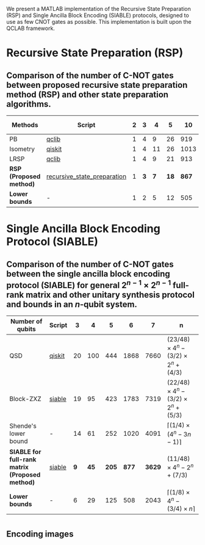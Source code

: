 We present a MATLAB implementation of the Recursive State Preparation (RSP) and Single Ancilla Block Encoding (SIABLE) protocols, designed to use as few CNOT gates as possible. This implementation is built upon the QCLAB framework.


# Recursive State Preparation (RSP)

## Comparison of the number of C-NOT gates between proposed recursive state preparation method (RSP) and other state preparation algorithms. 

| Methods | Script | 2 | 3 | 4 | 5 | 10 | 15 | Leading constant |
| --- | --- | --- | --- | --- | --- | --- | --- | --- |
| PB | [qclib](https://github.com/qclib/qclib) | 1 | 4 | 9 | 26 | 919 | 38813 | $23/24$ |
| Isometry | [qiskit](https://quantum.cloud.ibm.com/docs/api/qiskit/qiskit.circuit.library.StatePreparation) | 1 | 4 | 11 | 26 | 1013 | 32752 | $23/24$ |
| LRSP | [qclib](https://github.com/qclib/qclib) | 1 | 4 | 9 | 21 | 913 | 30999 | $23/24$ |
| **RSP** **(Proposed method)** | [recursive_state_preparation](https://github.com/zexianLIPolyU/siable/blob/main/test_state_preparation.mlx) | 1 | **3** | **7** | **18** | **867** | **29627** | $11/12$ |
| **Lower bounds**| - | 1 | 2 | 5 | 12 | 505 | 16373 | $1/2$

# Single Ancilla Block Encoding Protocol (SIABLE)

## Comparison of the number of C-NOT gates between the single ancilla block encoding protocol (SIABLE) for general $2^{n-1}\times 2^{n-1}$ full-rank matrix and other unitary synthesis protocol and bounds in an $n$-qubit system.

| Number of qubits | Script | 3 | 4 | 5 | 6 | 7 | n |
| --- | --- | --- | --- | --- | --- | --- | --- |
| QSD | [qiskit](https://quantum.cloud.ibm.com/docs/en/api/qiskit/qiskit.transpiler.passes.UnitarySynthesis) | 20 | 100 | 444 | 1868 | 7660 | $(23/48)\times4^n - (3/2)\times 2^n + (4/3)$ |
| Block-ZXZ | [siable](https://github.com/zexianLIPolyU/siable/blob/main/test_siable_CNOT.m) | 19 | 95 | 423 | 1783 | 7319 | $(22/48)\times4^n - (3/2)\times 2^n + (5/3)$ |
| Shende's lower bound | - | 14 | 61 | 252 | 1020 | 4091 | $\lceil (1/4)\times(4^n - 3n - 1) \rceil$ |
| **SIABLE for full-rank matrix** <br> **(Proposed method)** | [siable](https://github.com/zexianLIPolyU/siable/blob/main/test_siable_CNOT.m) | **9** | **45** | **205** | **877** | **3629** | $(11/48)\times 4^n - 2^n + (7/3)$ |
| **Lower bounds**| - | 6 | 29 | 125 | 508 | 2043 | $\lceil (1/8)\times4^n - (3/4)\times n \rceil$

# 

## Encoding images 



